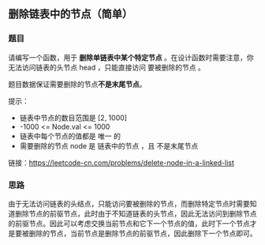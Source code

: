 ## 删除链表中的节点（简单）

### 题目

请编写一个函数，用于 **删除单链表中某个特定节点** 。在设计函数时需要注意，你无法访问链表的头节点 head ，只能直接访问 要被删除的节点 。

题目数据保证需要删除的节点**不是末尾节点**。

提示：

* 链表中节点的数目范围是 [2, 1000]
* -1000 <= Node.val <= 1000
* 链表中每个节点的值都是 唯一 的
* 需要删除的节点 node 是 链表中的节点 ，且 不是末尾节点

链接：https://leetcode-cn.com/problems/delete-node-in-a-linked-list

### 思路

由于无法访问链表的头结点，只能访问要被删除的节点，而删除特定节点时需要知道删除节点的前驱节点，此时由于不知道链表的头节点，因此无法访问到删除节点的前驱节点。因此可以考虑交换当前节点和它下一个节点的值，此时下一个节点才是要被删除的节点，当前节点是删除节点的前驱节点，因此删除下一个节点即可。